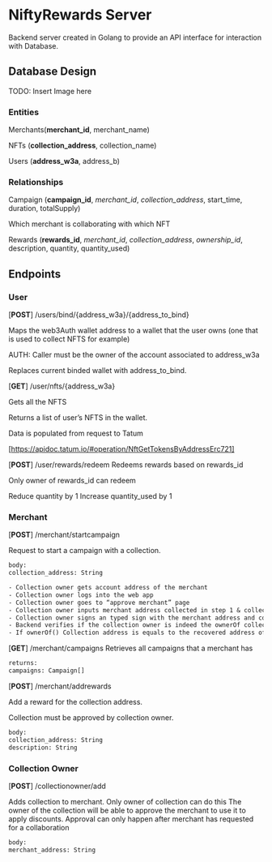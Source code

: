 # NiftyRewards Server

Backend server created in Golang to provide an API interface for interaction with Database.

## Database Design

TODO: Insert Image here

### Entities

Merchants(**merchant_id**, merchant_name)

NFTs (**collection_address**, collection_name)

Users (**address_w3a**, address_b)

### Relationships

Campaign (**campaign_id**, _merchant_id_, _collection_address_, start_time, duration, totalSupply)

Which merchant is collaborating with which NFT

Rewards (**rewards_id**, _merchant_id_, _collection_address_, _ownership_id_, description, quantity, quantity_used)

## Endpoints

### User

[**POST**] /users/bind/{address_w3a}/{address_to_bind}

Maps the web3Auth wallet address to a wallet that the user owns (one that is used to collect NFTS for example)

AUTH: Caller must be the owner of the account associated to address_w3a

Replaces current binded wallet with address_to_bind.

[**GET**] /user/nfts/{address_w3a}

Gets all the NFTS

Returns a list of user’s NFTS in the wallet.

Data is populated from request to Tatum

[https://apidoc.tatum.io/#operation/NftGetTokensByAddressErc721]

[**POST**] /user/rewards/redeem
Redeems rewards based on rewards_id

Only owner of rewards_id can redeem

Reduce quantity by 1
Increase quantity_used by 1

### Merchant

[**POST**] /merchant/startcampaign

Request to start a campaign with a collection.

```txt
body:
collection_address: String
```

```txt
- Collection owner gets account address of the merchant
- Collection owner logs into the web app
- Collection owner goes to “approve merchant” page
- Collection owner inputs merchant address collected in step 1 & collection address
- Collection owner signs an typed sign with the merchant address and collection address
- Backend verifies if the collection owner is indeed the ownerOf collection address
- If ownerOf() Collection address is equals to the recovered address of the signature, the collection will be binded.
```

[**GET**] /merchant/campaigns
Retrieves all campaigns that a merchant has

```txt
returns:
campaigns: Campaign[]
```

[**POST**] /merchant/addrewards

Add a reward for the collection address.

Collection must be approved by collection owner.

```txt
body:
collection_address: String
description: String
```

### Collection Owner

[**POST**] /collectionowner/add

Adds collection to merchant. Only owner of collection can do this
The owner of the collection will be able to approve the merchant to use it to apply discounts. Approval can only happen after merchant has requested for a collaboration

```txt
body:
merchant_address: String
```
